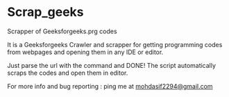 Scrap_geeks
===========

Scrapper of Geeksforgeeks.prg codes

It is a Geeksforgeeks Crawler and scrapper for getting programming codes from webpages and opening them in any IDE or editor.

Just parse the url with the command and DONE! 
The script automatically scraps the codes and open them in editor.


For more info and bug reporting :
                                  ping me at mohdasif2294@gmail.com
